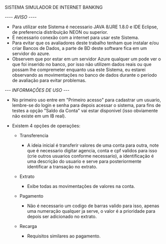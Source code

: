 SISTEMA SIMULADOR DE INTERNET BANKING

*---- AVISO ----*

- Para utilizar este Sistema é necessario JAVA 8/JRE 1.8.0 e IDE Eclipse, de preferencia distribuição NEON ou superior.
- É necessario conexão com a internet para usar este Sistema.
- Para evitar que os avaliadores deste trabalho tenham que instalar e/ou criar Bancos de Dados, a parte de BD deste software fica em um servidor do azure.
- Observem que por estar em um servidor Azure qualquer um pode ver o que foi inserido no banco, por isso não utilizem dados reais ou que possam lhe compremeter enquanto usa este Sistema, eu estarei observando as movimentações no banco de dados durante o periodo de avaliação para evitar problemas.

*--- INFORMAÇÕES DE USO ---*

- No primeiro uso entre em "Primeiro acesso" para cadastrar um usuario, lembre-se do login e senha para depois acessar o sistema, para fins de testes a opção "Saldo da Conta" vai estar disponivel (isso obviamente não existe em um IB real).
- Existem 4 opções de operações:

  - Transferencia
    - A ideia inicial é transferir valores de uma conta para outra, note que é necessario digitar agencia, conta e cpf validos para isso (crie outros usuarios conforme necessario), a identificação é uma descrição do usuario e serve para posteriormente identificar a transação no extrato.
  
  - Extrato
    - Exibe todas as movimentações de valores na conta.
    
  - Pagamento
    - Não é necessario um codigo de barras valido para isso, apenas uma numeração qualquer ja serve, o valor é a prioridade para depois ser adicionado no extrato.
    
  - Recarga
    - Requisitos similares ao pagamento.
    
